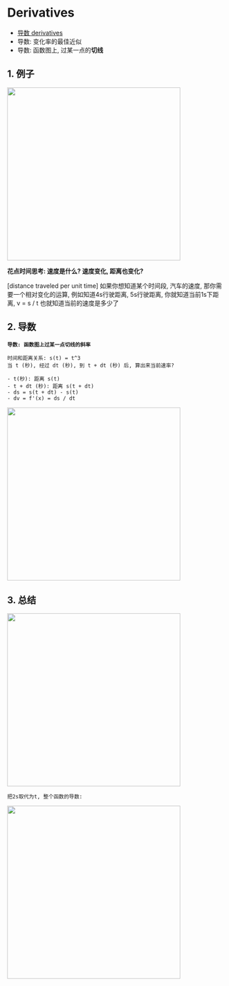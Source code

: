 # Derivatives

- [导数 derivatives](https://www.bilibili.com/video/av24325548?p=2)
- 导数: 变化率的最佳近似
- 导数: 函数图上, 过某一点的**切线**

## 1. 例子
<img src="https://user-images.githubusercontent.com/13708045/74118553-d96c1a80-4bf6-11ea-81fe-1332c097f78e.png" width=400 />

**花点时间思考: 速度是什么? 速度变化, 距离也变化?**

[distance traveled per unit time] 如果你想知道某个时间段, 汽车的速度, 那你需要一个相对变化的运算, 例如知道4s行驶距离, 5s行驶距离, 你就知道当前1s下距离, v = s / t 也就知道当前的速度是多少了

## 2. 导数
**`导数: 函数图上过某一点切线的斜率`**

```
时间和距离关系: s(t) = t^3
当 t (秒), 经过 dt (秒), 到 t + dt (秒) 后, 算出来当前速率?

- t(秒): 距离 s(t)
- t + dt (秒): 距离 s(t + dt)
- ds = s(t + dt) - s(t)
- dv = f'(x) = ds / dt
```

<img src="https://user-images.githubusercontent.com/13708045/74126753-b00db780-4c13-11ea-8cb4-64c4795c2505.png" width=400 />

## 3. 总结

<img src="https://user-images.githubusercontent.com/13708045/74127409-8ce40780-4c15-11ea-8e83-2572ce9a005c.png" width=400 />

`把2s取代为t, 整个函数的导数:`

<img src="https://user-images.githubusercontent.com/13708045/74127494-c7e63b00-4c15-11ea-9b7e-4cdbb2950733.png" width=400 />